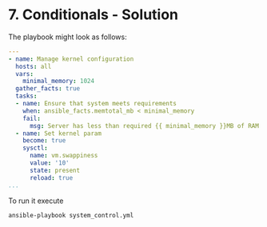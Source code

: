 # 7. Conditionals - Solution

The playbook might look as follows:

```yml
---
- name: Manage kernel configuration
  hosts: all
  vars:
    minimal_memory: 1024
  gather_facts: true
  tasks:
  - name: Ensure that system meets requirements
    when: ansible_facts.memtotal_mb < minimal_memory
    fail:
      msg: Server has less than required {{ minimal_memory }}MB of RAM
  - name: Set kernel param
    become: true
    sysctl:
      name: vm.swappiness
      value: '10'
      state: present
      reload: true
...
```

To run it execute
```bash
ansible-playbook system_control.yml 
```